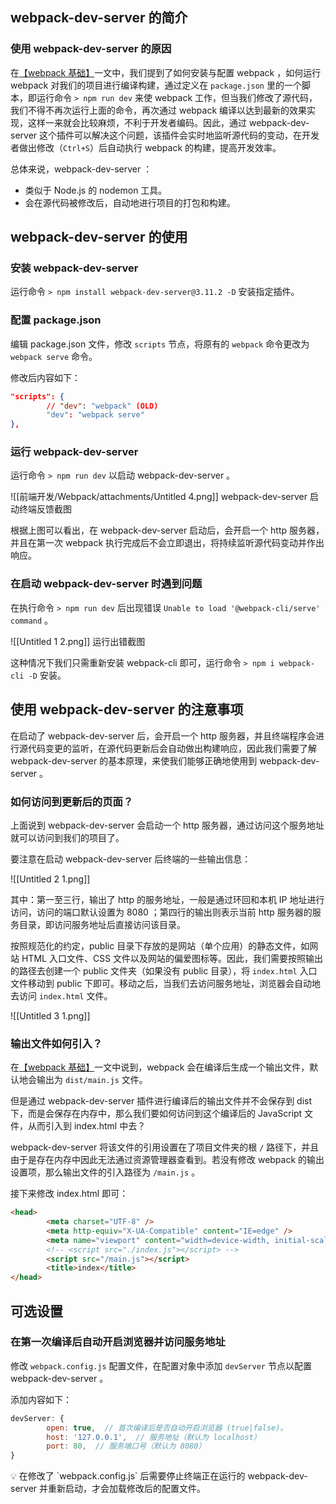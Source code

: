 ## webpack-dev-server 的简介

### 使用 webpack-dev-server 的原因

在[【webpack 基础】](webpack%20基础.md)一文中，我们提到了如何安装与配置 webpack ，如何运行 webpack 对我们的项目进行编译构建，通过定义在 `package.json` 里的一个脚本，即运行命令 `> npm run dev` 来使 webpack 工作，但当我们修改了源代码，我们不得不再次运行上面的命令，再次通过 webpack 编译以达到最新的效果实现，这样一来就会比较麻烦，不利于开发者编码。因此，通过 webpack-dev-server 这个插件可以解决这个问题，该插件会实时地监听源代码的变动，在开发者做出修改（`Ctrl+S`）后自动执行 webpack 的构建，提高开发效率。

总体来说，webpack-dev-server ：

- 类似于 Node.js 的 nodemon 工具。
- 会在源代码被修改后，自动地进行项目的打包和构建。

## webpack-dev-server 的使用

### 安装 webpack-dev-server

运行命令 `> npm install webpack-dev-server@3.11.2 -D` 安装指定插件。

### 配置 package.json

编辑 package.json 文件，修改 `scripts` 节点，将原有的 `webpack` 命令更改为 `webpack serve` 命令。

修改后内容如下：

```json
"scripts": {
		// "dev": "webpack" (OLD)
		"dev": "webpack serve"
},
```

### 运行 webpack-dev-server

运行命令 `> npm run dev` 以启动 webpack-dev-server 。

![[前端开发/Webpack/attachments/Untitled 4.png]]
webpack-dev-server 启动终端反馈截图

根据上图可以看出，在 webpack-dev-server 启动后，会开启一个 http 服务器，并且在第一次 webpack 执行完成后不会立即退出，将持续监听源代码变动并作出响应。

### 在启动 webpack-dev-server 时遇到问题

在执行命令 `> npm run dev` 后出现错误 `Unable to load '@webpack-cli/serve' command` 。

![[Untitled 1 2.png]]
运行出错截图

这种情况下我们只需重新安装 webpack-cli 即可，运行命令 `> npm i webpack-cli -D` 安装。

## 使用 webpack-dev-server 的注意事项

在启动了 webpack-dev-server 后，会开启一个 http 服务器，并且终端程序会进行源代码变更的监听，在源代码更新后会自动做出构建响应，因此我们需要了解 webpack-dev-server 的基本原理，来使我们能够正确地使用到 webpack-dev-server 。

### 如何访问到更新后的页面？

上面说到 webpack-dev-server 会启动一个 http 服务器，通过访问这个服务地址就可以访问到我们的项目了。

要注意在启动 webpack-dev-server 后终端的一些输出信息：

![[Untitled 2 1.png]]

其中：第一至三行，输出了 http 的服务地址，一般是通过环回和本机 IP 地址进行访问，访问的端口默认设置为 8080 ；第四行的输出则表示当前 http 服务器的服务目录，即访问服务地址后直接访问该目录。

按照规范化的约定，public 目录下存放的是网站（单个应用）的静态文件，如网站 HTML 入口文件、CSS 文件以及网站的偏爱图标等。因此，我们需要按照输出的路径去创建一个 public 文件夹（如果没有 public 目录），将 `index.html` 入口文件移动到 public 下即可。移动之后，当我们去访问服务地址，浏览器会自动地去访问 `index.html` 文件。

![[Untitled 3 1.png]]

### 输出文件如何引入？

在[【webpack 基础】](webpack%20基础.md)一文中说到，webpack 会在编译后生成一个输出文件，默认地会输出为 `dist/main.js` 文件。

但是通过 webpack-dev-server 插件进行编译后的输出文件并不会保存到 dist 下，而是会保存在内存中，那么我们要如何访问到这个编译后的 JavaScript 文件，从而引入到 index.html 中去？

webpack-dev-server 将该文件的引用设置在了项目文件夹的根 `/` 路径下，并且由于是存在内存中因此无法通过资源管理器查看到。若没有修改 webpack 的输出设置项，那么输出文件的引入路径为 `/main.js` 。

接下来修改 index.html 即可：

```html
<head>
		<meta charset="UTF-8" />
		<meta http-equiv="X-UA-Compatible" content="IE=edge" />
		<meta name="viewport" content="width=device-width, initial-scale=1.0" />
		<!-- <script src="./index.js"></script> -->
		<script src="/main.js"></script>
		<title>index</title>
</head>
```

## 可选设置

### 在第一次编译后自动开启浏览器并访问服务地址

修改 `webpack.config.js` 配置文件，在配置对象中添加 `devServer` 节点以配置 webpack-dev-server 。

添加内容如下：

```jsx
devServer: {
		open: true,  // 首次编译后是否自动开启浏览器 (true|false)。
		host: '127.0.0.1',  // 服务地址（默认为 localhost）
		port: 80,  // 服务端口号（默认为 8080）
}
```

<aside>
💡 在修改了 `webpack.config.js` 后需要停止终端正在运行的 webpack-dev-server 并重新启动，才会加载修改后的配置文件。

</aside>